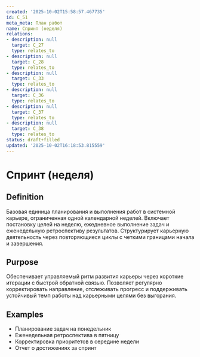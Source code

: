 ```yaml
---
created: '2025-10-02T15:58:57.467735'
id: C_51
meta_meta: План работ
name: Спринт (неделя)
relations:
- description: null
  target: C_27
  type: relates_to
- description: null
  target: C_28
  type: relates_to
- description: null
  target: C_33
  type: relates_to
- description: null
  target: C_36
  type: relates_to
- description: null
  target: C_37
  type: relates_to
- description: null
  target: C_38
  type: relates_to
status: draft+filled
updated: '2025-10-02T16:18:53.815559'
---
```


# Спринт (неделя)

## Definition
Базовая единица планирования и выполнения работ в системной карьере, ограниченная одной календарной неделей. Включает постановку целей на неделю, ежедневное выполнение задач и еженедельную ретроспективу результатов. Структурирует карьерную деятельность через повторяющиеся циклы с четкими границами начала и завершения.

## Purpose
Обеспечивает управляемый ритм развития карьеры через короткие итерации с быстрой обратной связью. Позволяет регулярно корректировать направление, отслеживать прогресс и поддерживать устойчивый темп работы над карьерными целями без выгорания.

## Examples

- Планирование задач на понедельник
- Еженедельная ретроспектива в пятницу
- Корректировка приоритетов в середине недели
- Отчет о достижениях за спринт